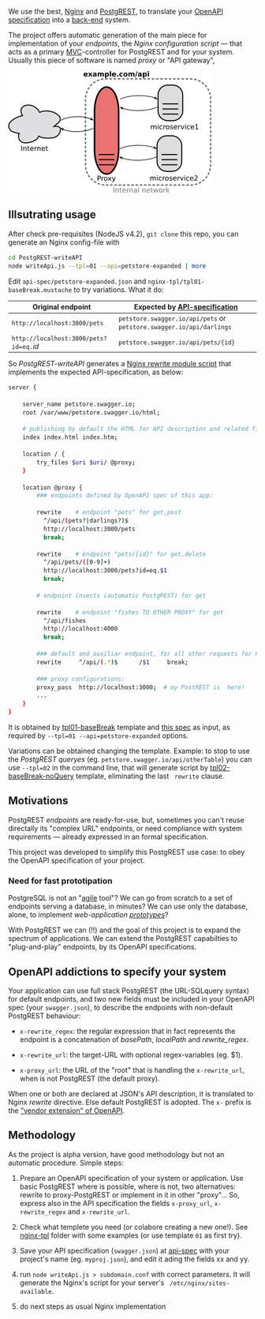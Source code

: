 We use the best, [Nginx](https://nginx.org/) and [PostgREST](https://postgrest.com), to translate your [OpenAPI specification](https://www.openapis.org/specification) into a [back-end](https://en.wikipedia.org/wiki/Front_and_back_ends) system.

The project offers automatic generation of the main piece for implementation of  your *endpoints*, the *Nginx configuration script* &mdash; that acts as a primary [MVC](https://en.wikipedia.org/wiki/Model%E2%80%93view%E2%80%93controller)-controller for PostgREST and for your system. Usually this piece of software is named *proxy* or "API gateway",

![](https://github.com/ppKrauss/my-sandbox/raw/master/OpenAPI-Gateway-codegen/assets/Reverse_proxy2.svg.png)

## Illsutrating usage

After check pre-requisites (NodeJS v4.2), `git clone` this repo, you can generate an Nginx config-file with
```sh
cd PostgREST-writeAPI
node writeApi.js --tpl=01 --api=petstore-expanded | more
```
Edit `api-spec/petstore-expanded.json` and `nginx-tpl/tpl01-baseBreak.mustache` to try variations.  What it do:

Original endpoint | Expected by [API-specification](api-spec/petstore-expanded.json)
------------ | -------------
`http://localhost:3000/pets` | `petstore.swagger.io/api/pets` or `petstore.swagger.io/api/darlings`
`http://localhost:3000/pets?id=eq.`_id_ | `petstore.swagger.io/api/pets/{id}`

So *PostgREST-writeAPI* generates a [Nginx rewrite module script](http://nginx.org/en/docs/http/ngx_http_rewrite_module.html) that implements the expected API-specification, as below:

```sh
server {

	server_name petstore.swagger.io;
	root /var/www/petstore.swagger.io/html;

	# publishing by default the HTML for API description and related files for navigation
	index index.html index.htm;

	location / {
		try_files $uri $uri/ @proxy;
	}

	location @proxy {
		### endpoints defined by OpenAPI spec of this app:

		rewrite    # endpoint "pets" for get,post
		  ^/api/(pets?|darlings?)$
		  http://localhost:3000/pets
		  break;

		rewrite    # endpoint "pets/{id}" for get,delete
		  ^/api/pets/([0-9]+)
		  http://localhost:3000/pets?id=eq.$1
		  break;

		# endpoint insects (automatic PostgREST) for get
		
		rewrite    # endpoint "fishes TO OTHER PROXY" for get
		  ^/api/fishes
		  http://localhost:4000
		  break;

		### default and auxiliar endpoint, for all other requests for PostgREST-queries
		rewrite     ^/api/(.*)$      /$1     break;
		
		### proxy configurations:
		proxy_pass  http://localhost:3000;  # my PostREST is  here!
		...
	}
}
```
It is obtained by [tpl01-baseBreak](nginx-tpl/tpl01-baseBreak.mustache) template and [this spec](api-spec/petstore-expanded.json) as input, as required by `--tpl=01 --api=petstore-expanded` options.

Variations can be obtained changing the template. Example: to stop to use the *PostgREST queryes* (eg. `petstore.swagger.io/api/otherTable`) you can use `--tpl=02`  in the command line, that will generate script by [tpl02-baseBreak-noQuery](nginx-tpl/tpl02-baseBreak-noQuery.mustache) template, eliminating the last ` rewrite` clause.

## Motivations

PostgREST *endpoints* are ready-for-use, but, sometimes you can't reuse directally its "complex URL" endpoints, or need compliance with system requirements &mdash; already expressed in an formal specification.
 
This project was developed to simplify this PostgREST use case: to obey the OpenAPI specification of your project.

### Need for fast prototipation

PostgreSQL is not an "[agile](https://en.wikipedia.org/wiki/Agile_software_development) tool"?  We can go from scratch to a set of endpoints serving a database, in minutes? We can use only the database, alone, to implement *web-application [prototypes](https://en.wikipedia.org/wiki/Software_prototyping)*?  

With PostgREST we can (!!) and the goal of this project is to expand the spectrum of applications. We can extend the PostgREST capabilties to "plug-and-play" endpoints, by its OpenAPI specifications.

## OpenAPI addictions to specify your system

Your application can use full stack PostgREST (the URL-SQLquery syntax) for default endpoints, 
and two new fields must be included in your OpenAPI spec (your `swagger.json`), to describe the endpoints with non-default PostgREST behaviour:

* `x-rewrite_regex`: the regular expression that in fact represents the endpoint is a concatenation of *basePath*, *localPath* and *rewrite_regex*.

* `x-rewrite_url`: the target-URL with optional regex-variables (eg. $1).

* `x-proxy_url`: the URL of the "root" that is handling the `x-rewrite_url`, when is not PostgREST (the default proxy). 

When one or both are declared at JSON's API description, it is translated to Nginx *rewrite* directive. Else default PostgREST is adopted.
The `x-` prefix is the ["vendor extension" of OpenAPI](https://github.com/OAI/OpenAPI-Specification/blob/master/versions/2.0.md#vendorExtensions).

## Methodology

As the project is alpha version, have good methodology but not an automatic procedure. Simple steps:

1. Prepare an OpenAPI specification of your system or application. Use basic PostgREST where is possible, where is not, two alternatives: rewrite to proxy-PostgREST or implement in it in other "proxy"... So, express also in the API specification the fields `x-proxy_url`, `x-rewrite_regex` and `x-rewrite_url`.

2. Check what templete you need (or colabore creating a new one!). See [nginx-tpl](nginx-tpl) folder with some examples (or use template `01` as first try).

3. Save your API specification (`swagger.json`)  at [api-spec](api-spec) with your project's name (eg. `myproj.json`), and edit it ading the fields xx and yy.

4. run `node writeApi.js > subdomain.conf` with correct parameters. It will generate the Nginx's script for your server's ` /etc/nginx/sites-available`.
 
5. do next steps as usual Nginx implementation

